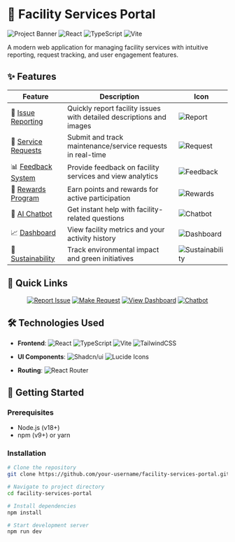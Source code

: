# 🏢 Facility Services Portal

![Project Banner](https://img.shields.io/badge/Facility-Services%20Portal-blueviolet)
![React](https://img.shields.io/badge/React-18.2.0-blue)
![TypeScript](https://img.shields.io/badge/TypeScript-5.0.2-3178C6)
![Vite](https://img.shields.io/badge/Vite-4.4.5-646CFF)

A modern web application for managing facility services with intuitive reporting, request tracking, and user engagement features.

## ✨ Features

| Feature | Description | Icon |
|---------|-------------|------|
| 📝 [Issue Reporting](/report) | Quickly report facility issues with detailed descriptions and images | ![Report](https://img.shields.io/badge/-Report-red) |
| 💬 [Service Requests](/request) | Submit and track maintenance/service requests in real-time | ![Request](https://img.shields.io/badge/-Request-blue) |
| 📊 [Feedback System](/feedback) | Provide feedback on facility services and view analytics | ![Feedback](https://img.shields.io/badge/-Feedback-green) |
| 🎁 [Rewards Program](/reward) | Earn points and rewards for active participation | ![Rewards](https://img.shields.io/badge/-Rewards-purple) |
| 🤖 [AI Chatbot](/chatbot) | Get instant help with facility-related questions | ![Chatbot](https://img.shields.io/badge/-Chatbot-cyan) |
| 📈 [Dashboard](/dashboard) | View facility metrics and your activity history | ![Dashboard](https://img.shields.io/badge/-Dashboard-orange) |
| 🌱 [Sustainability](/impact) | Track environmental impact and green initiatives | ![Sustainability](https://img.shields.io/badge/-Sustainability-green) |

## 🚀 Quick Links

<div align="center">

[![Report Issue](https://img.shields.io/badge/📝_Report_Issue-%23FF5252?style=for-the-badge&logo=notion&logoColor=white)](/report)
[![Make Request](https://img.shields.io/badge/💬_Make_Request-%234FC3F7?style=for-the-badge&logo=notion&logoColor=white)](/request)
[![View Dashboard](https://img.shields.io/badge/📊_View_Dashboard-%23FFA726?style=for-the-badge&logo=notion&logoColor=white)](/dashboard)
[![Chatbot](https://img.shields.io/badge/🤖_Chatbot-%2318FFFF?style=for-the-badge&logo=notion&logoColor=white)](/chatbot)

</div>

## 🛠️ Technologies Used

- **Frontend**: 
  ![React](https://img.shields.io/badge/React-20232A?style=flat&logo=react&logoColor=61DAFB)
  ![TypeScript](https://img.shields.io/badge/TypeScript-007ACC?style=flat&logo=typescript&logoColor=white)
  ![Vite](https://img.shields.io/badge/Vite-B73BFE?style=flat&logo=vite&logoColor=FFD62E)
  ![TailwindCSS](https://img.shields.io/badge/Tailwind_CSS-38B2AC?style=flat&logo=tailwind-css&logoColor=white)

- **UI Components**: 
  ![Shadcn/ui](https://img.shields.io/badge/shadcn/ui-0F172A?style=flat&logo=ui&logoColor=white)
  ![Lucide Icons](https://img.shields.io/badge/Lucide_Icons-FF6B6B?style=flat&logo=iconify&logoColor=white)

- **Routing**: 
  ![React Router](https://img.shields.io/badge/React_Router-CA4245?style=flat&logo=react-router&logoColor=white)

## 🏁 Getting Started

### Prerequisites
- Node.js (v18+)
- npm (v9+) or yarn

### Installation
```bash
# Clone the repository
git clone https://github.com/your-username/facility-services-portal.git

# Navigate to project directory
cd facility-services-portal

# Install dependencies
npm install

# Start development server
npm run dev
